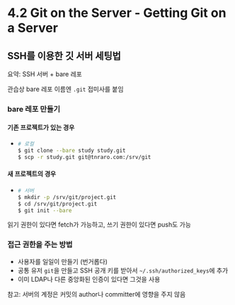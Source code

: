 # 4.2 Git on the Server - Getting Git on a Server

## SSH를 이용한 깃 서버 세팅법

요약: SSH 서버 + bare 레포

관습상 bare 레포 이름엔 `.git` 접미사를 붙임

### bare 레포 만들기

#### 기존 프로젝트가 있는 경우

- ```bash
  # 로컬
  $ git clone --bare study study.git
  $ scp -r study.git git@tnraro.com:/srv/git
  ```

#### 새 프로젝트의 경우

- ```bash
  # 서버
  $ mkdir -p /srv/git/project.git
  $ cd /srv/git/project.git
  $ git init --bare
  ```

읽기 권한이 있다면 fetch가 가능하고, 쓰기 권한이 있다면 push도 가능

### 접근 권한을 주는 방법

- 사용자를 일일이 만들기 (번거롭다)
- 공통 유저 `git`을 만들고 SSH 공개 키를 받아서 `~/.ssh/authorized_keys`에 추가
- 이미 LDAP나 다른 중앙화된 인증이 있다면 그것을 사용

참고: 서버의 계정은 커밋의 author나 committer에 영향을 주지 않음

